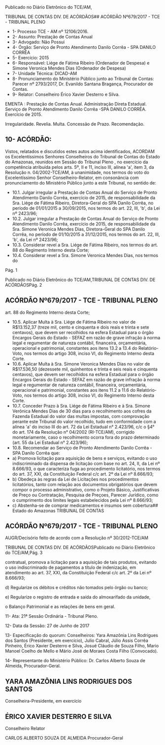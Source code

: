 Publicado  no  Diário Eletrônico do TCE/AM,

TRIBUNAL DE CONTAS DIV. DE  ACÓRDÃOS## ACÓRDÃO Nº679/2017 - TCE - TRIBUNAL PLENO

- 1- Processo TCE - AM nº 12106/2016.
- 2- Assunto: Prestação de Contas Anual
- 3- Advogado: Não Possui
- 4- Órgão: Serviço de Pronto Atendimento Danilo Corrêa - SPA DANILO CORRÊA
- 5- Exercício: 2015
- 6- Responsável: Liége de Fátima Ribeiro (Ordenador de Despesa) e Simone Veronica Mendes Dias (Ordenador de Despesa)
- 7- Unidade Técnica: DICAD-AM
- 8- Pronunciamento  do Ministério  Público  junto  ao Tribunal  de Contas: Parecer  nº 2793/2017, Dr. Evanildo Santana Bragança, Procurador de Contas.
- 9- Relator: Conselheiro Érico Xavier Desterro e Silva.

EMENTA : Prestação de Contas Anual. Administração  Direta  Estadual.  Serviço  de  Pronto Atendimento Danilo Corrêa -SPA DANILO CORRÊA. Exercício de 2015.

Irregularidade. Revelia. Multa. Concessão de Prazo. Recomendação.

## 10-  ACÓRDÃO:

Vistos, relatados e discutidos estes autos acima identificados, ACORDAM os Excelentíssimos Senhores Conselheiros do Tribunal de Contas do Estado do Amazonas, reunidos em Sessão do Tribunal Pleno , no exercício da competência atribuída pelos arts. 5º, II e 11, inciso III, alínea 'a', item 3, da Resolução n. 04/2002-TCE/AM, à unanimidade, nos termos do voto do Excelentíssimo Senhor Conselheiro-Relator, em consonância com pronunciamento do Ministério Público junto a este Tribunal, no sentido de:

- 10.1. Julgar  irregular a  Prestação  de Contas  Anual  do  Serviço  de  Pronto Atendimento Danilo Corrêa, exercício de 2015, de responsabilidade da Sra.  Liége  de  Fátima  Ribeiro,  Diretora-Geral  do SPA  Danilo  Corrêa,  no  período  de  01/01/2015  a  30/09/2015,  nos termos do art. 22, III, 'b', da Lei nº 2423/96;
- 10.2. Julgar  irregular a  Prestação  de Contas  Anual  do  Serviço  de  Pronto Atendimento Danilo Corrêa, exercício de 2015, de responsabilidade da Sra. Simone Veronica Mendes Dias, Diretora-Geral do  SPA  Danilo  Corrêa,  no  período  de  01/10/2015  a  31/12/2015,  nos termos do art. 22, III, 'b', da Lei nº 2423/96;
- 10.3. Considerar revel a Sra. Liége de Fátima Ribeiro, nos termos do art. 88 do Regimento Interno desta Corte;
- 10.4. Considerar revel a Sra. Simone Veronica Mendes Dias, nos termos do

Pág. 1

Publicado  no  Diário Eletrônico do TCE/AM,TRIBUNAL DE CONTAS DIV. DE  ACÓRDÃOSPág. 2

## ACÓRDÃO Nº679/2017 - TCE - TRIBUNAL PLENO

art. 88 do Regimento Interno desta Corte;

- 10.5. Aplicar Multa à Sra. Liége de Fátima Ribeiro no valor de R$13.152,37 (treze mil, cento e cinquenta e dois reais e trinta e sete centavos), que devem ser recolhidos na esfera Estadual para o órgão Encargos Gerais do  Estado  -  SEFAZ  em  razão  de  grave  infração  à  norma  legal  e regumentar de natureza contábil, financeira, orçamentária, operacional e patrimonial, constantes aos itens 13.2 a 13.4 do Relatório-Voto, nos termos do artigo 308, inciso VI, do Regimento Interno desta Corte.
- 10.6. Aplicar  Multa à  Sra.  Simone  Veronica  Mendes  Dias  no  valor  de R$17.536,50 (dezessete mil, quinhentos e trinta e seis reais e cinquenta centavos), que devem ser recolhidos na esfera Estadual para o órgão Encargos  Gerais  do  Estado  -  SEFAZ  em  razão  de  grave  infração  à norma legal e regumentar de natureza contábil, financeira, orçamentária,  operacional  e  patrimonial,  constantes  aos  itens  11.2  a 11.6 do Relatório-Voto, nos  termos  do  artigo 308, inciso VI, do Regimento Interno desta Corte.
- 10.7. Conceder  Prazo à  Sra.  Liége  de  Fátima  Ribeiro  e  à  Sra.  Simone Verônica  Mendes  Dias  de  30  dias  para o  recolhimento  aos  cofres  da Fazenda  Estadual  do  valor  das  multas  impostas,  com  comprovação perante este Tribunal do valor recolhido, tudo em conformidade com a alínea 'a' do inciso III do art. 72 da Lei Estadual n° 2.423/96, c/c o §4° do art. 174 da Resolução n° 04/2002 (RI-TCE/AM), corrigido monetariamente, caso o recolhimento ocorra fora do prazo determinado (art. 55 da Lei Estadual n° 2.423/96);
- 10.8.  Recomendar ao  Serviço  de  Pronto  Atendimento  Danilo  Corrêa  -  SPA Danilo Corrêa que:
- a) Promova licitação para aquisição de bens e serviços, evitando o uso indiscriminado da dispensa de licitação com base no art. 24, II, da Lei nº 8.666/93, o que caracteriza fuga ao procedimento licitatório, nos termos do art. 37, XXI, da Constituição Federal c/c art. 2º da Lei nº 8.666/93;
- b) Obedeça às regras da Lei de Licitações nos procedimentos licitatórios, tanto  com  relação  aos  documentos  obrigatórios  que  devem  compor  o processo administrativo, como o Projeto Básico, Justificativas de Preço ou Contratação, Pesquisa de Preçoes,  Parecer Jurídico, como  o cumprimento dos limites legais estabelecidos pela Lei nº 8.666/93;
- c) Abstenha-se  de  comprar  medicamentos  e  insumos  sem  cobertura## Estado do Amazonas TRIBUNAL DE CONTAS

## ACÓRDÃO Nº679/2017 - TCE - TRIBUNAL PLENO

AUGR/Decisório feito de acordo com a Resolução nº 30/2012-TCE/AM

TRIBUNAL DE CONTAS DIV. DE  ACÓRDÃOSPublicado  no  Diário Eletrônico do TCE/AM,Pág. 3

contratual,  promova  a licitação para  a  aquisição  de  tais  produtos, evitando o uso indiscriminado de pagamentos a título de indenização, em atendimento ao art. 37, XXI, da Constituição Federal c/c art. 2º da Lei nº 8.666/93;

d) Regularize os débitos e créditos não tomados pelo órgão ou banco;

e) Regularize o registro de entrada e saída do almoxarifado da unidade,

o Balanço Patrimonial e as relações de bens em geral.

11-  Ata: 21ª Sessão Ordinária - Tribunal Pleno.

12-  Data da Sessão: 27 de Junho de 2017

13-  Especificação  do  quorum: Conselheiros: Yara  Amazônia  Lins  Rodrigues  dos Santos  (Presidente,  em  exercício),  Julio  Cabral,  Júlio  Assis  Corrêa  Pinheiro,  Érico Xavier Desterro e Silva, Josué Cláudio de Souza Filho, Mario Manoel Coelho de Mello e Mário José de Moraes Costa Filho (Convocado).

14-  Representante  do  Ministério  Público: Dr. Carlos  Alberto  Souza  de Almeida, Procurador-Geral.

## YARA AMAZÔNIA LINS RODRIGUES DOS SANTOS

Conselheira-Presidente, em exercício

## ÉRICO XAVIER DESTERRO E SILVA

Conselheiro Relator

CARLOS ALBERTO SOUZA DE ALMEIDA Procurador-Geral